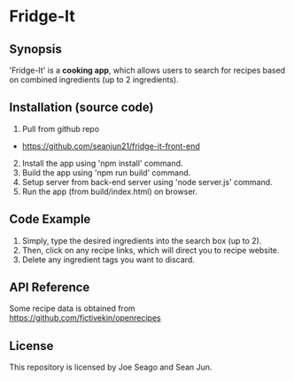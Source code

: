 # Fridge-It

## Synopsis

'Fridge-It' is a **cooking app**, which allows users to search for recipes based on combined ingredients (up to 2 ingredients).

## Installation (source code)

1. Pull from github repo
  - https://github.com/seanjun21/fridge-it-front-end
2. Install the app using 'npm install' command.
3. Build the app using 'npm run build' command.
4. Setup server from back-end server using 'node server.js' command.
5. Run the app (from build/index.html) on browser.

## Code Example

1. Simply, type the desired ingredients into the search box (up to 2).
2. Then, click on any recipe links, which will direct you to recipe website.
3. Delete any ingredient tags you want to discard.

## API Reference

Some recipe data is obtained from https://github.com/fictivekin/openrecipes

## License

This repository is licensed by Joe Seago and Sean Jun.